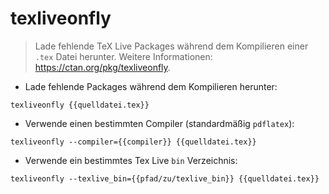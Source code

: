 # texliveonfly

> Lade fehlende TeX Live Packages während dem Kompilieren einer `.tex` Datei herunter.
> Weitere Informationen: <https://ctan.org/pkg/texliveonfly>.

- Lade fehlende Packages während dem Kompilieren herunter:

`texliveonfly {{quelldatei.tex}}`

- Verwende einen bestimmten Compiler (standardmäßig `pdflatex`):

`texliveonfly --compiler={{compiler}} {{quelldatei.tex}}`

- Verwende ein bestimmtes Tex Live `bin` Verzeichnis:

`texliveonfly --texlive_bin={{pfad/zu/texlive_bin}} {{quelldatei.tex}}`

